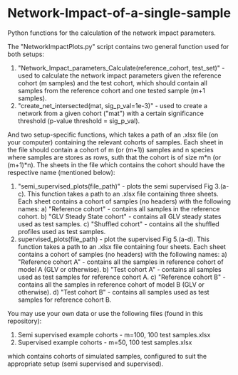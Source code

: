 # Network-Impact-of-a-single-sample
Python functions for the calculation of the network impact parameters.

The "NetworkImpactPlots.py" script contains two general function used for both setups:

1) "Network_Impact_parameters_Calculate(reference_cohort, test_set)" - used to calculate the network impact parameters given the reference cohort (m samples) and the test cohort, which should contain all samples from the reference cohort and one tested sample (m+1 samples).
2) "create_net_intersected(mat, sig_p_val=1e-3)" - used to create a network from a given cohort ("mat") with a certain significance threshold (p-value threshold = sig_p_val).

And two setup-specific functions, which takes a path of an .xlsx file  (on your computer) containing the relevant cohorts of samples. Each sheet in the file should 
contain a cohort of m (or (m+1)) samples and n species where samples are stores as rows, suth that the cohort is of size m*n (or (m+1)*n). The sheets in the file which contains the cohort should have the respective name (mentioned below): 

1) "semi_supervised_plots(file_path)" - plots the semi supervised Fig 3.(a-c).
  This function takes a path to an .xlsx file containing three sheets. Each sheet contains a cohort of samples (no headers) with the following names: 
        a) "Reference cohort" - contains all samples in the reference cohort.
        b) "GLV Steady State cohort" - contains all GLV steady states used as test samples.
        c) "Shuffled cohort" - contains all the shuffled profiles used as test samples.                                                    
2) supervised_plots(file_path) - plot the supervised Fig 5.(a-d).
  This function takes a path to an .xlsx file containing four sheets. Each sheet contains a cohort of samples (no headers) with the following names: 
        a) "Reference cohort A" - contains all the samples in reference cohort of model A (GLV or otherwise).
        b) "Test cohort A" - contains all samples used as test samples for reference cohort A.
        c) "Reference cohort B" - contains all the samples in reference cohort of model B (GLV or otherwise).
        d) "Test cohort B" - contains all samples used as test samples for reference cohort B.
  

You may use your own data or use the following files (found in this repository):

1) Semi supervised example cohorts - m=100, 100 test samples.xlsx
2) Supervised example cohorts - m=50, 100 test samples.xlsx

which contains cohorts of simulated samples, configured to suit the appropriate setup (semi supervised and supervised).

